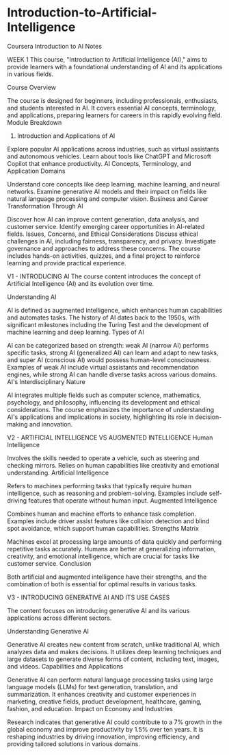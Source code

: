 # Introduction-to-Artificial-Intelligence
Coursera Introduction to AI Notes

WEEK 1
This course, "Introduction to Artificial Intelligence (AI)," aims to provide learners with a foundational understanding of AI and its applications in various fields.

Course Overview

The course is designed for beginners, including professionals, enthusiasts, and students interested in AI.
It covers essential AI concepts, terminology, and applications, preparing learners for careers in this rapidly evolving field.
Module Breakdown
1. Introduction and Applications of AI

Explore popular AI applications across industries, such as virtual assistants and autonomous vehicles.
Learn about tools like ChatGPT and Microsoft Copilot that enhance productivity.
AI Concepts, Terminology, and Application Domains

Understand core concepts like deep learning, machine learning, and neural networks.
Examine generative AI models and their impact on fields like natural language processing and computer vision.
Business and Career Transformation Through AI

Discover how AI can improve content generation, data analysis, and customer service.
Identify emerging career opportunities in AI-related fields.
Issues, Concerns, and Ethical Considerations
Discuss ethical challenges in AI, including fairness, transparency, and privacy.
Investigate governance and approaches to address these concerns.
The course includes hands-on activities, quizzes, and a final project to reinforce learning and provide practical experience.


V1 - INTRODUCING AI
The course content introduces the concept of Artificial Intelligence (AI) and its evolution over time.

Understanding AI

AI is defined as augmented intelligence, which enhances human capabilities and automates tasks.
The history of AI dates back to the 1950s, with significant milestones including the Turing Test and the development of machine learning and deep learning.
Types of AI

AI can be categorized based on strength: weak AI (narrow AI) performs specific tasks, strong AI (generalized AI) can learn and adapt to new tasks, and super AI (conscious AI) would possess human-level consciousness.
Examples of weak AI include virtual assistants and recommendation engines, while strong AI can handle diverse tasks across various domains.
AI's Interdisciplinary Nature

AI integrates multiple fields such as computer science, mathematics, psychology, and philosophy, influencing its development and ethical considerations.
The course emphasizes the importance of understanding AI's applications and implications in society, highlighting its role in decision-making and innovation.

V2 - ARTIFICIAL INTELLIGENCE VS AUGMENTED INTELLIGENCE
Human Intelligence

Involves the skills needed to operate a vehicle, such as steering and checking mirrors.
Relies on human capabilities like creativity and emotional understanding.
Artificial Intelligence

Refers to machines performing tasks that typically require human intelligence, such as reasoning and problem-solving.
Examples include self-driving features that operate without human input.
Augmented Intelligence

Combines human and machine efforts to enhance task completion.
Examples include driver assist features like collision detection and blind spot avoidance, which support human capabilities.
Strengths Matrix

Machines excel at processing large amounts of data quickly and performing repetitive tasks accurately.
Humans are better at generalizing information, creativity, and emotional intelligence, which are crucial for tasks like customer service.
Conclusion

Both artificial and augmented intelligence have their strengths, and the combination of both is essential for optimal results in various tasks.

V3 - INTRODUCING GENERATIVE AI AND ITS USE CASES

The content focuses on introducing generative AI and its various applications across different sectors.

Understanding Generative AI

Generative AI creates new content from scratch, unlike traditional AI, which analyzes data and makes decisions.
It utilizes deep learning techniques and large datasets to generate diverse forms of content, including text, images, and videos.
Capabilities and Applications

Generative AI can perform natural language processing tasks using large language models (LLMs) for text generation, translation, and summarization.
It enhances creativity and customer experiences in marketing, creative fields, product development, healthcare, gaming, fashion, and education.
Impact on Economy and Industries

Research indicates that generative AI could contribute to a 7% growth in the global economy and improve productivity by 1.5% over ten years.
It is reshaping industries by driving innovation, improving efficiency, and providing tailored solutions in various domains.
